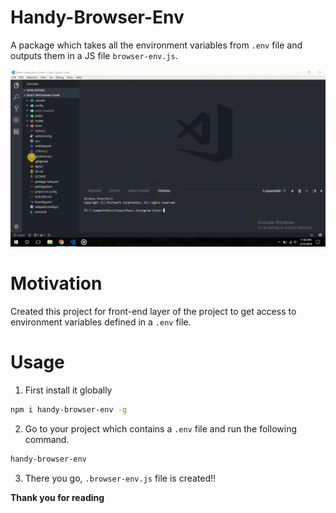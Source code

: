 # Handy-Browser-Env

A package which takes all the environment variables from `.env` file and outputs them in a JS file `browser-env.js`.

![GIF](https://raw.githubusercontent.com/yTakkar/Handy-Browser-Env/master/GIF.gif)

# Motivation
Created this project for front-end layer of the project to get access to environment variables defined in a `.env` file.

# Usage
1. First install it globally
```bash
npm i handy-browser-env -g
```

2. Go to your project which contains a `.env` file and run the following command.
```bash
handy-browser-env
```

3. There you go, `.browser-env.js` file is created!!

**Thank you for reading**
